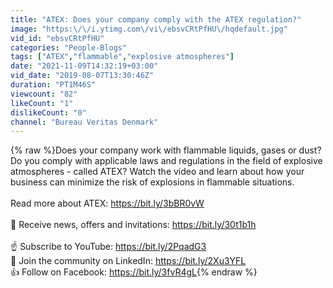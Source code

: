 ```yaml
---
title: "ATEX: Does your company comply with the ATEX regulation?"
image: "https:\/\/i.ytimg.com\/vi\/ebsvCRtPfHU\/hqdefault.jpg"
vid_id: "ebsvCRtPfHU"
categories: "People-Blogs"
tags: ["ATEX","flammable","explosive atmospheres"]
date: "2021-11-09T14:32:19+03:00"
vid_date: "2019-08-07T13:30:46Z"
duration: "PT1M46S"
viewcount: "82"
likeCount: "1"
dislikeCount: "0"
channel: "Bureau Veritas Denmark"
---
```

{% raw %}Does your company work with flammable liquids, gases or dust? Do you comply with applicable laws and regulations in the field of explosive atmospheres - called ATEX? Watch the video and learn about how your business can minimize the risk of explosions in flammable situations.<br /><br />Read more about ATEX: <a rel="nofollow" target="blank" href="https://bit.ly/3bBR0vW">https://bit.ly/3bBR0vW</a><br /><br />📩 Receive news, offers and invitations: <a rel="nofollow" target="blank" href="https://bit.ly/30t1b1h">https://bit.ly/30t1b1h</a><br /><br />☝️ Subscribe to YouTube: <a rel="nofollow" target="blank" href="https://bit.ly/2PqadG3">https://bit.ly/2PqadG3</a><br />🙏 Join the community on LinkedIn: <a rel="nofollow" target="blank" href="https://bit.ly/2Xu3YFL">https://bit.ly/2Xu3YFL</a><br />👍 Follow on Facebook: <a rel="nofollow" target="blank" href="https://bit.ly/3fvR4gL">https://bit.ly/3fvR4gL</a>{% endraw %}
